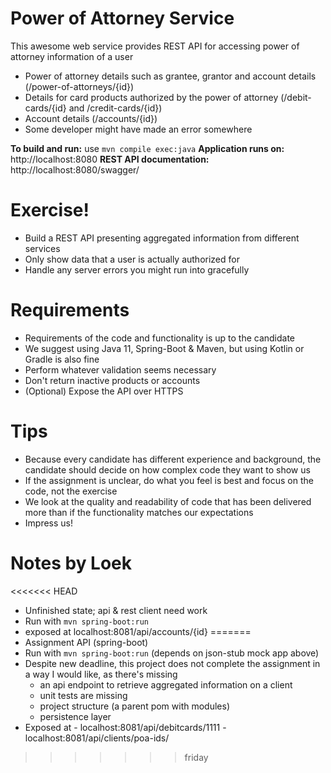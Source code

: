 # Power of Attorney Service
This awesome web service provides REST API for accessing power of attorney information of a user
  - Power of attorney details such as grantee, grantor and account details (/power-of-attorneys/{id})
  - Details for card products authorized by the power of attorney (/debit-cards/{id} and /credit-cards/{id})
  - Account details (/accounts/{id})
  - Some developer might have made an error somewhere

**To build and run:** use `mvn compile exec:java`
**Application runs on:** http://localhost:8080
**REST API documentation:** http://localhost:8080/swagger/

# Exercise!
  - Build a REST API presenting aggregated information from different services
  - Only show data that a user is actually authorized for
  - Handle any server errors you might run into gracefully

# Requirements
  - Requirements of the code and functionality is up to the candidate
  - We suggest using Java 11, Spring-Boot & Maven, but using Kotlin or Gradle is also fine
  - Perform whatever validation seems necessary
  - Don't return inactive products or accounts
  - (Optional) Expose the API over HTTPS

# Tips
  - Because every candidate has different experience and background, the candidate should decide on how complex code they want to show us
  - If the assignment is unclear, do what you feel is best and focus on the code, not the exercise
  - We look at the quality and readability of code that has been delivered more than if the functionality matches our expectations
  - Impress us!

# Notes by Loek
<<<<<<< HEAD
  - Unfinished state; api & rest client need work
  - Run with `mvn spring-boot:run`
  - exposed at localhost:8081/api/accounts/{id}
=======
  - Assignment API (spring-boot)
  - Run with `mvn spring-boot:run` (depends on json-stub mock app above)
  - Despite new deadline, this project does not complete the assignment in a way I would like, as there's missing
      - an api endpoint to retrieve aggregated information on a client
      - unit tests are missing
      - project structure (a parent pom with modules)
      - persistence layer
  - Exposed at 
        - localhost:8081/api/debitcards/1111
        - localhost:8081/api/clients/poa-ids/
    
>>>>>>> friday
